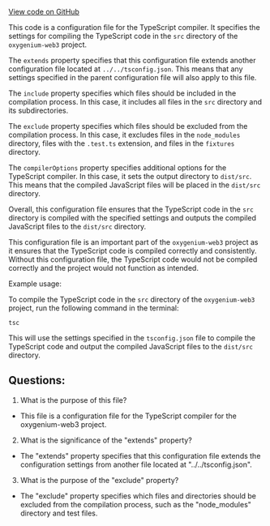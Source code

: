 [View code on GitHub](https://github.com/oxygenium-network/oxygenium-web3/packages/web3-wallet/tsconfig.json)

This code is a configuration file for the TypeScript compiler. It specifies the settings for compiling the TypeScript code in the `src` directory of the `oxygenium-web3` project. 

The `extends` property specifies that this configuration file extends another configuration file located at `../../tsconfig.json`. This means that any settings specified in the parent configuration file will also apply to this file. 

The `include` property specifies which files should be included in the compilation process. In this case, it includes all files in the `src` directory and its subdirectories. 

The `exclude` property specifies which files should be excluded from the compilation process. In this case, it excludes files in the `node_modules` directory, files with the `.test.ts` extension, and files in the `fixtures` directory. 

The `compilerOptions` property specifies additional options for the TypeScript compiler. In this case, it sets the output directory to `dist/src`. This means that the compiled JavaScript files will be placed in the `dist/src` directory. 

Overall, this configuration file ensures that the TypeScript code in the `src` directory is compiled with the specified settings and outputs the compiled JavaScript files to the `dist/src` directory. 

This configuration file is an important part of the `oxygenium-web3` project as it ensures that the TypeScript code is compiled correctly and consistently. Without this configuration file, the TypeScript code would not be compiled correctly and the project would not function as intended. 

Example usage:

To compile the TypeScript code in the `src` directory of the `oxygenium-web3` project, run the following command in the terminal:

```
tsc
```

This will use the settings specified in the `tsconfig.json` file to compile the TypeScript code and output the compiled JavaScript files to the `dist/src` directory.
## Questions: 
 1. What is the purpose of this file?
- This file is a configuration file for the TypeScript compiler for the oxygenium-web3 project.

2. What is the significance of the "extends" property?
- The "extends" property specifies that this configuration file extends the configuration settings from another file located at "../../tsconfig.json".

3. What is the purpose of the "exclude" property?
- The "exclude" property specifies which files and directories should be excluded from the compilation process, such as the "node_modules" directory and test files.